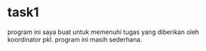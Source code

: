 # task1
program ini saya buat untuk memenuhi tugas yang diberikan oleh koordinator pkl.
program ini masih sederhana.
